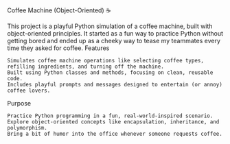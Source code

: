 Coffee Machine (Object-Oriented) ☕

This project is a playful Python simulation of a coffee machine, built with object-oriented principles. It started as a fun way to practice Python without getting bored and ended up as a cheeky way to tease my teammates every time they asked for coffee.
Features

    Simulates coffee machine operations like selecting coffee types, refilling ingredients, and turning off the machine.
    Built using Python classes and methods, focusing on clean, reusable code.
    Includes playful prompts and messages designed to entertain (or annoy) coffee lovers.

Purpose

    Practice Python programming in a fun, real-world-inspired scenario.
    Explore object-oriented concepts like encapsulation, inheritance, and polymorphism.
    Bring a bit of humor into the office whenever someone requests coffee.
